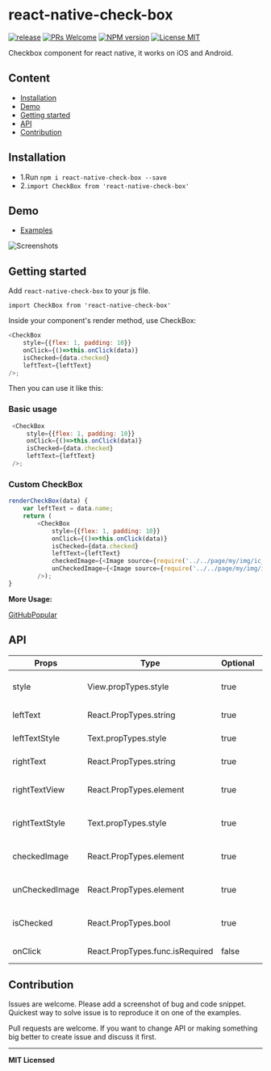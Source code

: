 # react-native-check-box

[ ![release](https://img.shields.io/github/release/crazycodeboy/react-native-check-box.svg?maxAge=2592000?style=flat-square)](https://github.com/crazycodeboy/react-native-check-box/releases)
[ ![PRs Welcome](https://img.shields.io/badge/PRs-Welcome-brightgreen.svg)](https://github.com/crazycodeboy/react-native-check-box/pulls)
[ ![NPM version](http://img.shields.io/npm/v/react-native-check-box.svg?style=flat)](https://www.npmjs.com/package/react-native-check-box)
[![License MIT](http://img.shields.io/badge/license-MIT-orange.svg?style=flat)](https://raw.githubusercontent.com/crazycodeboy/react-native-check-box/master/LICENSE)



Checkbox component for react native, it works on iOS and Android.

## Content

- [Installation](#installation)
- [Demo](#demo)
- [Getting started](#getting-started)
- [API](#api)
- [Contribution](#contribution)

## Installation

* 1.Run `npm i react-native-check-box --save`
* 2.`import CheckBox from 'react-native-check-box'`    

## Demo  
* [Examples](https://github.com/crazycodeboy/react-native-check-box/tree/master/examples)

![Screenshots](https://raw.githubusercontent.com/crazycodeboy/react-native-check-box/master/examples/Screenshots/react-native-check-box-screenshots.gif)

## Getting started  

Add `react-native-check-box` to your js file.   

`import CheckBox from 'react-native-check-box'`  

Inside your component's render method, use CheckBox:   

```javascript
<CheckBox
    style={{flex: 1, padding: 10}}
    onClick={()=>this.onClick(data)}
    isChecked={data.checked}
    leftText={leftText}
/>;
```

Then you can use it like this:   


### Basic usage  

```javascript
 <CheckBox
     style={{flex: 1, padding: 10}}
     onClick={()=>this.onClick(data)}
     isChecked={data.checked}
     leftText={leftText}
 />;
 ```

### Custom CheckBox   

```javascript
renderCheckBox(data) {
    var leftText = data.name;
    return (
        <CheckBox
            style={{flex: 1, padding: 10}}
            onClick={()=>this.onClick(data)}
            isChecked={data.checked}
            leftText={leftText}
            checkedImage={<Image source={require('../../page/my/img/ic_check_box.png')} style={this.props.theme.styles.tabBarSelectedIcon}/>}
            unCheckedImage={<Image source={require('../../page/my/img/ic_check_box_outline_blank.png')} style={this.props.theme.styles.tabBarSelectedIcon}/>}
        />);
}
```

**More Usage:**    

[GitHubPopular](https://github.com/crazycodeboy/GitHubPopular/blob/develop/js/page/my/CustomKeyPage.js)



## API


Props              | Type     | Optional | Default     | Description
----------------- | -------- | -------- | ----------- | -----------
style  | View.propTypes.style  | true |   |   Custom style checkbox
leftText | React.PropTypes.string |true |   | Custom left Text
leftTextStyle  |  Text.propTypes.style | true |  | Custom left Text style
rightText | React.PropTypes.string |true |   | Custom right Text
rightTextView | React.PropTypes.element | true |   | Custom right TextView
rightTextStyle  | Text.propTypes.style | true |  | Custom right Text style
checkedImage  |  React.PropTypes.element  | true  | Default image | Custom  checked Image
unCheckedImage  |  React.PropTypes.element  | true  |  Default image  | Custom  unchecked Image
isChecked  |  React.PropTypes.bool |  true  |  false  | Initialization checkbox checked
onClick   |  React.PropTypes.func.isRequired |  false  |  | callback  function

## Contribution

Issues are welcome. Please add a screenshot of bug and code snippet. Quickest way to solve issue is to reproduce it on one of the examples.

Pull requests are welcome. If you want to change API or making something big better to create issue and discuss it first.

---

**MIT Licensed**
